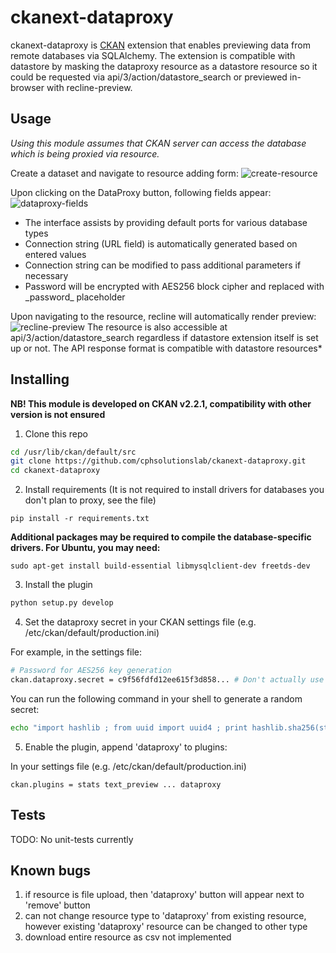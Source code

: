 ckanext-dataproxy
=========
ckanext-dataproxy is [CKAN](https://github.com/ckan/ckan) extension that enables previewing data from remote databases via SQLAlchemy. The extension is compatible with datastore by masking the dataproxy resource as a datastore resource so it could be requested via api/3/action/datastore_search or previewed in-browser with recline-preview.

Usage
-------
*Using this module assumes that CKAN server can access the database which is being proxied via resource.*

Create a dataset and navigate to resource adding form:
![create-resource](http://i.imgur.com/B7jAl7T.png)

Upon clicking on the DataProxy button, following fields appear:
![dataproxy-fields](http://i.imgur.com/iQexXDM.png)

 - The interface assists by providing default ports for various database types
 - Connection string (URL field) is automatically generated based on entered values
 - Connection string can be modified to pass additional parameters if necessary
 - Password will be encrypted with AES256 block cipher and replaced with \_password\_ placeholder

Upon navigating to the resource, recline will automatically render preview:
![recline-preview](http://i.imgur.com/OCA4tMf.png)
The resource is also accessible at api/3/action/datastore_search regardless if datastore extension itself is set up or not. The API response format is compatible with datastore resources*

Installing
-------
__NB! This module is developed on CKAN v2.2.1, compatibility with other version is not ensured__
1) Clone this repo  

```sh
cd /usr/lib/ckan/default/src
git clone https://github.com/cphsolutionslab/ckanext-dataproxy.git
cd ckanext-dataproxy
```

 2) Install requirements (It is not required to install drivers for databases you don't plan to proxy, see the file)  
```
pip install -r requirements.txt
```

__Additional packages may be required to compile the database-specific drivers. For Ubuntu, you may need:__

```
sudo apt-get install build-essential libmysqlclient-dev freetds-dev
```

3) Install the plugin  

```sh
python setup.py develop
```

4) Set the dataproxy secret in your CKAN settings file (e.g. /etc/ckan/default/production.ini)

For example, in the settings file:

```sh
# Password for AES256 key generation
ckan.dataproxy.secret = c9f56fdfd12ee615f3d858... # Don't actually use this string, use a random secret.
```
You can run the following command in your shell to generate a random secret:
```sh
echo "import hashlib ; from uuid import uuid4 ; print hashlib.sha256(str(uuid4())).hexdigest()" | python -
```

5) Enable the plugin, append 'dataproxy' to plugins:  

In your settings file (e.g. /etc/ckan/default/production.ini)
```
ckan.plugins = stats text_preview ... dataproxy
```

Tests
-------
TODO: No unit-tests currently

Known bugs
-------
1. if resource is file upload, then 'dataproxy' button will appear next to 'remove' button
2. can not change resource type to 'dataproxy' from existing resource, however existing 'dataproxy' resource can be changed to other type
3. download entire resource as csv not implemented
